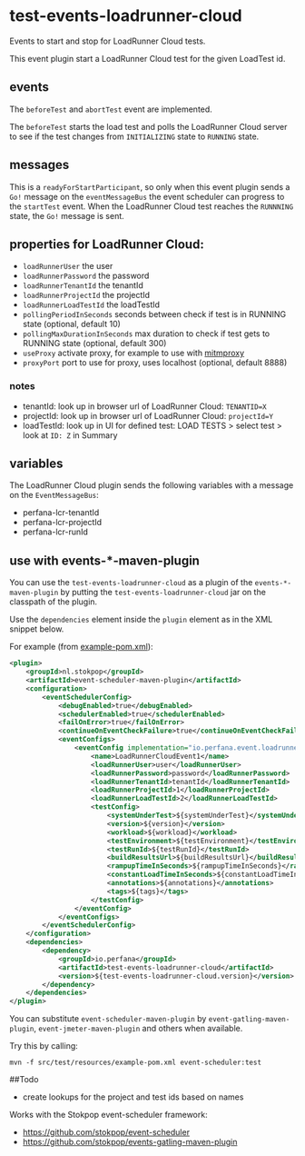 # test-events-loadrunner-cloud

Events to start and stop for LoadRunner Cloud tests.

This event plugin start a LoadRunner Cloud test for the given LoadTest id.

## events
The `beforeTest` and `abortTest` event are implemented.

The `beforeTest` starts the load test and polls the LoadRunner Cloud server to see if
the test changes from `INITIALIZING` state to `RUNNING` state. 

## messages
This is a `readyForStartParticipant`, so only when this event plugin sends a `Go!` message
on the `eventMessageBus` the event scheduler can progress to the `startTest` event. 
When the LoadRunner Cloud test reaches the `RUNNNING` state, the `Go!` message is sent.

## properties for LoadRunner Cloud:
* `loadRunnerUser` the user 
* `loadRunnerPassword` the password 
* `loadRunnerTenantId` the tenantId 
* `loadRunnerProjectId` the projectId
* `loadRunnerLoadTestId` the loadTestId
* `pollingPeriodInSeconds` seconds between check if test is in RUNNING state (optional, default 10)
* `pollingMaxDurationInSeconds` max duration to check if test gets to RUNNING state (optional, default 300)
* `useProxy` activate proxy, for example to use with [mitmproxy](https://mitmproxy.org/) 
* `proxyPort` port to use for proxy, uses localhost (optional, default 8888) 

### notes
* tenantId: look up in browser url of LoadRunner Cloud: `TENANTID=X`
* projectId: look up in browser url of LoadRunner Cloud: `projectId=Y`
* loadTestId: look up in UI for defined test: LOAD TESTS > select test > look at `ID: Z` in Summary

## variables

The LoadRunner Cloud plugin sends the following variables with a message on the `EventMessageBus`:
* perfana-lcr-tenantId
* perfana-lcr-projectId
* perfana-lcr-runId

## use with events-*-maven-plugin

You can use the `test-events-loadrunner-cloud` as a plugin of the `events-*-maven-plugin`
by putting the `test-events-loadrunner-cloud` jar on the classpath of the plugin.

Use the `dependencies` element inside the `plugin` element as in the XML snippet below.

For example (from [example-pom.xml](src/test/resources/example-pom.xml)):

```xml
<plugin>
    <groupId>nl.stokpop</groupId>
    <artifactId>event-scheduler-maven-plugin</artifactId>
    <configuration>
        <eventSchedulerConfig>
            <debugEnabled>true</debugEnabled>
            <schedulerEnabled>true</schedulerEnabled>
            <failOnError>true</failOnError>
            <continueOnEventCheckFailure>true</continueOnEventCheckFailure>
            <eventConfigs>
                <eventConfig implementation="io.perfana.event.loadrunner.LoadRunnerCloudEventConfig">
                    <name>LoadRunnerCloudEvent1</name>
                    <loadRunnerUser>user</loadRunnerUser>
                    <loadRunnerPassword>password</loadRunnerPassword>
                    <loadRunnerTenantId>tenantId</loadRunnerTenantId>
                    <loadRunnerProjectId>1</loadRunnerProjectId>
                    <loadRunnerLoadTestId>2</loadRunnerLoadTestId>
                    <testConfig>
                        <systemUnderTest>${systemUnderTest}</systemUnderTest>
                        <version>${version}</version>
                        <workload>${workload}</workload>
                        <testEnvironment>${testEnvironment}</testEnvironment>
                        <testRunId>${testRunId}</testRunId>
                        <buildResultsUrl>${buildResultsUrl}</buildResultsUrl>
                        <rampupTimeInSeconds>${rampupTimeInSeconds}</rampupTimeInSeconds>
                        <constantLoadTimeInSeconds>${constantLoadTimeInSeconds}</constantLoadTimeInSeconds>
                        <annotations>${annotations}</annotations>
                        <tags>${tags}</tags>
                    </testConfig>
                </eventConfig>
            </eventConfigs>
        </eventSchedulerConfig>
    </configuration>
    <dependencies>
        <dependency>
            <groupId>io.perfana</groupId>
            <artifactId>test-events-loadrunner-cloud</artifactId>
            <version>${test-events-loadrunner-cloud.version}</version>
        </dependency>
    </dependencies>
</plugin>
```

You can substitute `event-scheduler-maven-plugin` by `event-gatling-maven-plugin`, `event-jmeter-maven-plugin`
and others when available.

Try this by calling:

    mvn -f src/test/resources/example-pom.xml event-scheduler:test

##Todo

* create lookups for the project and test ids based on names

Works with the Stokpop event-scheduler framework: 
* https://github.com/stokpop/event-scheduler
* https://github.com/stokpop/events-gatling-maven-plugin
